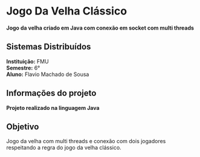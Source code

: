 # Jogo Da Velha Clássico
**Jogo da velha criado em Java com conexão em socket com multi threads**<br>

## Sistemas Distribuídos
**Instituição:** FMU <br>
**Semestre:** 6° <br>
**Aluno:** Flavio Machado de Sousa <br>

## Informações do projeto
**Projeto realizado na linguagem Java**<br>

## Objetivo 
Jogo da velha com multi threads e conexão com dois jogadores respeitando a regra do jogo da velha clássico.